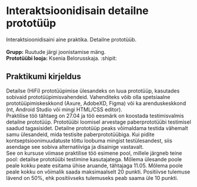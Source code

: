# Interaktsioonidisain detailne prototüüp
Interaktsioonidisaini aine praktika. Detailne prototüüb.</br>  
**Grupp:** Ruutude järgi joonistamise mäng.</br>
**Prototüübi looja:** Ksenia Belorusskaja. :shipit:

## Praktikumi kirjeldus
Detailse (HiFi) prototüüpimise ülesandeks on luua prototüüp, kasutades sobivaid prototüüpimisvahendeid. Vahenditeks võib olla spetsiaalne prototüüpimiskeskkond (Axure, AdobeXD, Figma) või ka arenduskeskkond (nt, Android Studio või mingi HTML/CSS editor).</br>
Praktilise töö tähtaeg on 27.04 ja töö eesmärk on koostada testimisvalmis detailne prototüüp. Prototüübi loomisel arvestage paberprototüübi testimisel saadud tagasisidet. Detailne prototüüp peaks võimaldama testida vähemalt samu ülesandeid, mida testisite paberprototüübiga. Kui pidite kontseptsioonimuudatuste tõttu loobuma mingist testülesandest, siis asendage see sobiva alternatiiviga ja disainige vastavalt.</br>
See on kursuse viimase praktilise töö esimene pool, millele järgneb teine pool: detailse prototüübi testimine kasutajatega. Mõlema ülesande poole peale kokku peate esitama ühise aruande, tähtajaga 11.05. Mõlema poole peale kokku on võimalik saada maksimaalselt 20 punkti. Positiivse tulemuse lävend on 50%, ehk positiivseks tulemuseks peab saama üle 10 punkti.